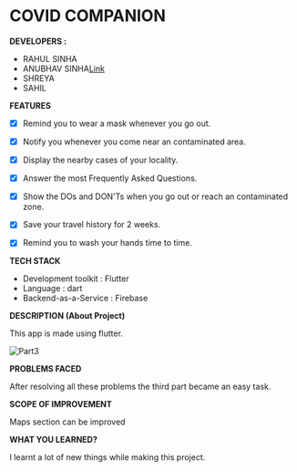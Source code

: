 # COVID COMPANION

**DEVELOPERS :** 
* RAHUL SINHA
* ANUBHAV SINHA[Link](https://sinha-anubhav79.github.io/)
* SHREYA
* SAHIL


**FEATURES**
* [x] Remind you to wear a mask whenever you go out.
* [x] Notify you whenever you come near an contaminated area.
* [x] Display the nearby cases of your locality.
* [x] Answer the most Frequently Asked Questions.
* [x] Show the DOs and DON'Ts when you go out or reach an contaminated zone.
* [x] Save your travel history for 2 weeks.
* [x] Remind you to wash your hands time to time.


**TECH STACK**
* Development toolkit : Flutter
* Language : dart
* Backend-as-a-Service : Firebase

**DESCRIPTION (About Project)**

This app is made using flutter.

![Part3](./images/part3.gif)

**PROBLEMS FACED**

After resolving all these problems the third part became an easy task.

**SCOPE OF IMPROVEMENT**

Maps section can be improved

**WHAT YOU LEARNED?**

I learnt a lot of new things while making this project.